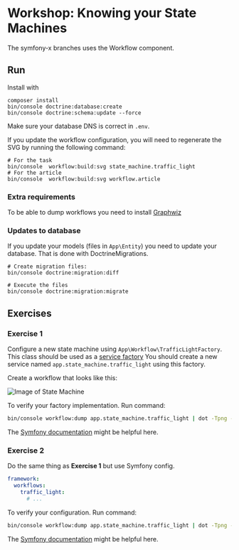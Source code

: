 # Workshop: Knowing your State Machines

The symfony-x branches uses the Workflow component.

## Run

Install with 
```
composer install
bin/console doctrine:database:create
bin/console doctrine:schema:update --force
```

Make sure your database DNS is correct in `.env`. 

If you update the workflow configuration, you will need to regenerate the
SVG by running the following command:

```
# For the task
bin/console  workflow:build:svg state_machine.traffic_light
# For the article
bin/console  workflow:build:svg workflow.article
```

### Extra requirements

To be able to dump workflows you need to install [Graphwiz](http://www.graphviz.org/)

### Updates to database

If you update your models (files in `App\Entity`) you need to update your database. 
That is done with DoctrineMigrations.

```
# Create migration files: 
bin/console doctrine:migration:diff

# Execute the files
bin/console doctrine:migration:migrate
```

## Exercises

### Exercise 1

Configure a new state machine using `App\Workflow\TrafficLightFactory`. This class 
should be used as a [service factory](https://symfony.com/doc/current/service_container/factories.html)
You should create a new service named `app.state_machine.traffic_light` using this factory. 

Create a workflow that looks like this: 

![Image of State Machine](https://github.com/Nyholm/workshop-state-machines/raw/mealy-1/Resources/traffic.png)

To verify your factory implementation. Run command: 

```bash
bin/console workflow:dump app.state_machine.traffic_light | dot -Tpng -o dump.png
```

The [Symfony documentation](https://symfony.com/doc/current/components/workflow.html) might be helpful here.

### Exercise 2

Do the same thing as **Exercise 1** but use Symfony config. 

```yaml
framework:
  workflows:
    traffic_light: 
      # ...
```

To verify your configuration. Run command: 

```bash
bin/console workflow:dump app.state_machine.traffic_light | dot -Tpng -o dump.png
```


The [Symfony documentation](https://symfony.com/doc/current/workflow/state-machines.html) might be helpful here.

